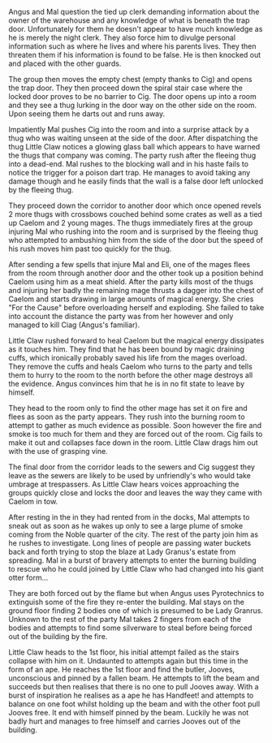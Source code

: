 Angus and Mal question the tied up clerk demanding information about the owner of the warehouse and any knowledge of what is beneath the trap door. Unfortunately for them he doesn't appear to have much knowledge as he is merely the night clerk. They also force him to divulge personal information such as where he lives and where his parents lives. They then threaten them if his information is found to be false. He is then knocked out and placed with the other guards.

The group then moves the empty chest (empty thanks to Cig) and opens the trap door. They then proceed down the spiral stair case where the locked door proves to be no barrier to Cig. The door opens up into a room and they see a thug lurking in the door way on the other side on the room. Upon seeing them he darts out and runs away.

Impatiently Mal pushes Cig into the room and into a surprise attack by a thug who was waiting unseen at the side of the door. After dispatching the thug Little Claw notices a glowing glass ball which appears to have warned the thugs that company was coming. The party rush after the fleeing thug into a dead-end. Mal rushes to the blocking wall and in his haste fails to notice the trigger for a poison dart trap. He manages to avoid taking any damage though and he easily finds that the wall is a false door left unlocked by the fleeing thug.

They proceed down the corridor to another door which once opened revels 2 more thugs with crossbows couched behind some crates as well as a tied up Caelom and 2 young mages. The thugs immediately fires at the group injuring Mal who rushing into the room and is surprised by the fleeing thug who attempted to ambushing him from the side of the door but the speed of his rush moves him past too quickly for the thug. 

After sending a few spells that injure Mal and Eli, one of the mages flees from the room through another door and the other took up a position behind Caelom using him as a meat shield. After the party kills most of the thugs and injuring her badly the remaining mage thrusts a dagger into the chest of Caelom and starts drawing in large amounts of magical energy. She cries "For the Cause" before overloading herself and exploding. She failed to take into account the distance the party was from her however and only managed to kill Ciag (Angus's familiar).

Little Claw rushed forward to heal Caelom but the magical energy dissipates as it touches him. They find that he has been bound by magic draining cuffs, which ironically probably saved his life from the mages overload. They remove the cuffs and heals Caelom who turns to the party and tells them to hurry to the room to the north before the other mage destroys all the evidence. Angus convinces him that he is in no fit state to leave by himself.

They head to the room only to find the other mage has set it on fire and flees as soon as the party appears. They rush into the burning room to attempt to gather as much evidence as possible. Soon however the fire and smoke is too much for them and they are forced out of the room. Cig fails to make it out and collapses face down in the room. Little Claw drags him out with the use of grasping vine.

The final door from the corridor leads to the sewers and  Cig suggest they leave as the sewers are likely to be used by unfriendly's who would take umbrage at trespassers. As Little Claw hears voices approaching the groups quickly close and locks the door and leaves the way they came with Caelom in tow.

After resting in the in they had rented from in the docks, Mal attempts to sneak out as soon as he wakes up only to see a large plume of smoke coming from the Noble quarter of the city. The rest of the party join him as he rushes to investigate. Long lines of people are passing water buckets back and forth trying to stop the blaze at Lady Granus's estate from spreading. Mal in a burst of bravery attempts to enter the burning building to rescue who he could joined by Little Claw who had changed into his giant otter form...

They are both forced out by the flame but when Angus uses Pyrotechnics to extinguish some of the fire they re-enter the building. Mal stays on the ground floor finding 2 bodies one of which is presumed to be Lady Granrus. Unknown to the rest of the party Mal takes 2 fingers from each of the bodies and attempts to find some silverware to steal before being forced out of the building by the fire. 

Little Claw heads to the 1st floor, his initial attempt failed as the stairs collapse with him on it. Undaunted to attempts again but this time in the form of an ape. He reaches the 1st floor and find the butler, Jooves, unconscious and pinned by a fallen beam. He attempts to lift the beam and succeeds but then realises that there is no one to pull Jooves away. With a burst of inspiration he realises as a ape he has Handfeet! and attempts to balance on one foot whilst holding up the beam and with the other foot pull Jooves free. It end with himself pinned by the beam. Luckily he was not badly hurt and manages to free himself and carries Jooves out of the building.
